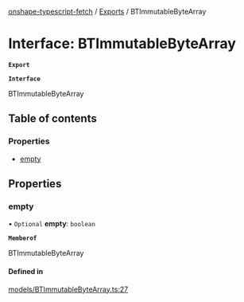 [onshape-typescript-fetch](../README.md) / [Exports](../modules.md) / BTImmutableByteArray

# Interface: BTImmutableByteArray

**`Export`**

**`Interface`**

BTImmutableByteArray

## Table of contents

### Properties

- [empty](BTImmutableByteArray.md#empty)

## Properties

### empty

• `Optional` **empty**: `boolean`

**`Memberof`**

BTImmutableByteArray

#### Defined in

[models/BTImmutableByteArray.ts:27](https://github.com/toebes/onshape-typescript-fetch/blob/3e11ae1/models/BTImmutableByteArray.ts#L27)
